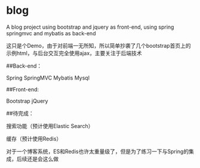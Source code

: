 # blog
A blog project using bootstrap and jquery as front-end, using spring springmvc and mybatis as back-end

这只是个Demo，由于对前端一无所知，所以简单抄袭了几个bootstrap首页上的示例html，与后台交互完全使用ajax，主要关注于后端技术


##Back-end：

Spring SpringMVC Mybatis Mysql

##Front-end:

Bootstrap jQuery

##待完成：

搜索功能（预计使用Elastic Search）

缓存（预计使用Redis）

对于一个博客系统，ES和Redis也许太重量级了，但是为了练习一下与Spring的集成，后续还是会这么做
